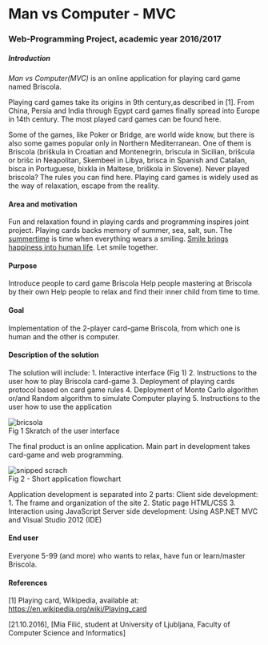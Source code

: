 Man vs Computer - MVC
=============
### Web-Programming Project, academic year 2016/2017 ###

##### Introduction ####
*Man vs Computer(MVC)* is an online application for playing card game named Briscola.

Playing card games take its origins in 9th century,as described in [1]. From China, Persia and India through Egypt card games finally spread into Europe in 14th century.
The most played card games can be found here.

Some of the games, like Poker or Bridge, are world wide know, but there is also some games popular only in Northern Mediterranean. One of them is Briscola (briškula in Croatian and Montenegrin, brìscula in Sicilian, brìšcula or brišc in Neapolitan, Skembeel in Libya, brisca in Spanish and Catalan, bisca in Portuguese, bixkla in Maltese, briškola in Slovene). Never played briscola? The rules you can find here. 
Playing card games is widely used as the way of relaxation, escape from the reality.

#### Area and motivation ####
Fun and relaxation found in playing cards and programming inspires joint project.
Playing cards backs memory of summer, sea, salt, sun. The [summertime](https://www.youtube.com/watch?v=wSpsFJZ2riQ/) is time when everything wears a smiling. [Smile brings happiness into human life](https://www.fastcompany.com/3041438/how-to-be-a-success-at-everything/how-smiling-changes-your-brain/).
Let smile together. 

#### Purpose ####
Introduce people to card game Briscola
Help people mastering at Briscola by their own
Help people to relax and find their inner child from time to time.

#### Goal ####
Implementation of the 2-player card-game Briscola, from which one is human and the other is computer. 

#### Description of the solution ####
The solution will include:
	1. Interactive interface (Fig 1)
	2. Instructions to the user how to play Briscola card-game
	3. Deployment of playing cards protocol based on card game rules
	4. Deployment of Monte Carlo algorithm or/and Random algorithm to simulate Computer playing
	5. Instructions to the user how to use the application<br />

![bricsola](https://cloud.githubusercontent.com/assets/22981166/19621227/7fc8770a-988d-11e6-8a72-4cfdead12dd3.png) <br />
	Fig 1 Skratch of the user interface 

The final product is an online application.
Main part in development takes card-game and web programming.<br />

![snipped scrach](https://cloud.githubusercontent.com/assets/22981166/19621246/f2a70926-988d-11e6-8fbe-6ef46b337810.PNG)<br />
	Fig 2 - Short application flowchart
	
Application development is separated into 2 parts:
Client side development: 
	1. The frame and organization of the site 
	2. Static page HTML/CSS 
	3. Interaction using JavaScript
Server side development:
		Using ASP.NET MVC and Visual Studio 2012 (IDE)

#### End user ####
Everyone 5-99 (and more) who wants to relax, have fun or learn/master Briscola. 

#### References ####
[1] Playing card, Wikipedia, available at: https://en.wikipedia.org/wiki/Playing_card

[21.10.2016], [Mia Filić, student at
University of Ljubljana, Faculty of Computer Science and Informatics]
